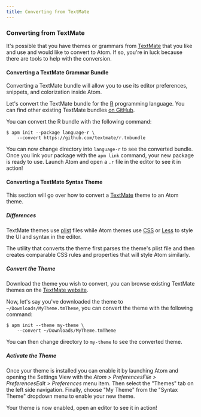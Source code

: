```yaml
---
title: Converting from TextMate
---
```

### Converting from TextMate

It's possible that you have themes or grammars from [TextMate](http://macromates.com) that you like and use and would like to convert to Atom. If so, you're in luck because there are tools to help with the conversion.

#### Converting a TextMate Grammar Bundle

Converting a TextMate bundle will allow you to use its editor preferences, snippets, and colorization inside Atom.

Let's convert the TextMate bundle for the [R](https://en.wikipedia.org/wiki/R_(programming_language)) programming language. You can find other existing TextMate bundles [on GitHub](https://github.com/textmate).

You can convert the R bundle with the following command:

``` command-line
$ apm init --package language-r \
    --convert https://github.com/textmate/r.tmbundle
```

You can now change directory into `language-r` to see the converted bundle. Once you link your package with the `apm link` command, your new package is ready to use. Launch Atom and open a `.r` file in the editor to see it in action!

#### Converting a TextMate Syntax Theme

This section will go over how to convert a [TextMate](http://macromates.com) theme to an Atom
theme.

##### Differences

TextMate themes use [plist](https://en.wikipedia.org/wiki/Property_list) files while Atom themes use [CSS](https://en.wikipedia.org/wiki/Cascading_Style_Sheets) or [Less](http://lesscss.org) to style the UI and syntax in the editor.

The utility that converts the theme first parses the theme's plist file and then creates comparable CSS rules and properties that will style Atom similarly.

##### Convert the Theme

Download the theme you wish to convert, you can browse existing TextMate themes on the [TextMate website](http://wiki.macromates.com/Themes/UserSubmittedThemes).

Now, let's say you've downloaded the theme to `~/Downloads/MyTheme.tmTheme`, you can convert the theme with the following command:

``` command-line
$ apm init --theme my-theme \
    --convert ~/Downloads/MyTheme.tmTheme
```

You can then change directory to `my-theme` to see the converted theme.

##### Activate the Theme

Once your theme is installed you can enable it by launching Atom and opening the Settings View with the <span class="platform-mac">_Atom > Preferences_</span><span class="platform-windows">_File > Preferences_</span><span class="platform-linux">_Edit > Preferences_</span> menu item. Then select the "Themes" tab on the left side navigation. Finally, choose "My Theme" from the "Syntax Theme" dropdown menu to enable your new theme.

Your theme is now enabled, open an editor to see it in action!
